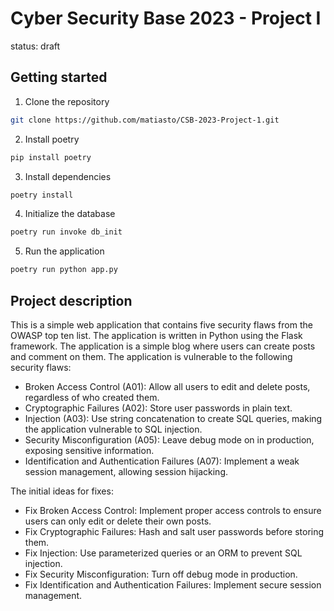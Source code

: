 # Cyber Security Base 2023 - Project I
status: draft

## Getting started
1. Clone the repository
```bash
git clone https://github.com/matiasto/CSB-2023-Project-1.git
```
2. Install poetry
```bash
pip install poetry
```
3. Install dependencies
```bash
poetry install
```
4. Initialize the database
```bash 
poetry run invoke db_init
```
5. Run the application
```bash
poetry run python app.py
```

## Project description
This is a simple web application that contains five security flaws from the OWASP top ten list. The application is written in Python using the Flask framework. The application is a simple blog where users can create posts and comment on them. The application is vulnerable to the following security flaws:

- Broken Access Control (A01): Allow all users to edit and delete posts, regardless of who created them.
- Cryptographic Failures (A02): Store user passwords in plain text.
- Injection (A03): Use string concatenation to create SQL queries, making the application vulnerable to SQL injection.
- Security Misconfiguration (A05): Leave debug mode on in production, exposing sensitive information.
- Identification and Authentication Failures (A07): Implement a weak session management, allowing session hijacking.

The initial ideas for fixes:
- Fix Broken Access Control: Implement proper access controls to ensure users can only edit or delete their own posts.
- Fix Cryptographic Failures: Hash and salt user passwords before storing them.
- Fix Injection: Use parameterized queries or an ORM to prevent SQL injection.
- Fix Security Misconfiguration: Turn off debug mode in production.
- Fix Identification and Authentication Failures: Implement secure session management.